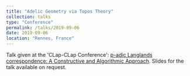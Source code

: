```yaml
---
title: "Adelic Geometry via Topos Theory"
collection: talks
type: "Conference"
permalink: /talks/2019-09-06
date: 2019-09-06
location: "Rennes, France"
---
```


Talk given at the 'CLap-CLap Conference': <a href="https://www.lebesgue.fr/content/sem2019-clapclap" target ="_blank"> p-adic Langlands correspondence: A Constructive and Algorithmic Approach</a>. Slides for the talk available on request.

